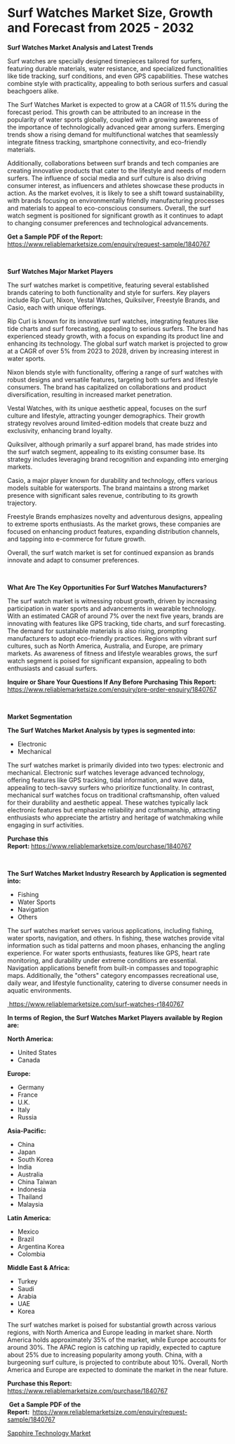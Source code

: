 <p><h1>Surf Watches Market Size, Growth and Forecast from 2025 - 2032</h1></p><p><strong>Surf Watches Market Analysis and Latest Trends</strong></p>
<p><p>Surf watches are specially designed timepieces tailored for surfers, featuring durable materials, water resistance, and specialized functionalities like tide tracking, surf conditions, and even GPS capabilities. These watches combine style with practicality, appealing to both serious surfers and casual beachgoers alike.</p><p>The Surf Watches Market is expected to grow at a CAGR of 11.5% during the forecast period. This growth can be attributed to an increase in the popularity of water sports globally, coupled with a growing awareness of the importance of technologically advanced gear among surfers. Emerging trends show a rising demand for multifunctional watches that seamlessly integrate fitness tracking, smartphone connectivity, and eco-friendly materials. </p><p>Additionally, collaborations between surf brands and tech companies are creating innovative products that cater to the lifestyle and needs of modern surfers. The influence of social media and surf culture is also driving consumer interest, as influencers and athletes showcase these products in action. As the market evolves, it is likely to see a shift toward sustainability, with brands focusing on environmentally friendly manufacturing processes and materials to appeal to eco-conscious consumers. Overall, the surf watch segment is positioned for significant growth as it continues to adapt to changing consumer preferences and technological advancements.</p></p>
<p><strong>Get a Sample PDF of the Report:&nbsp;</strong> <a href="https://www.reliablemarketsize.com/enquiry/request-sample/1840767?utm_campaign=3114&utm_medium=2&utm_source=Github&utm_content=ia&utm_term=06042025&utm_id=surf-watches">https://www.reliablemarketsize.com/enquiry/request-sample/1840767</a></p>
<p>&nbsp;</p>
<p><strong>Surf Watches Major Market Players</strong></p>
<p><p>The surf watches market is competitive, featuring several established brands catering to both functionality and style for surfers. Key players include Rip Curl, Nixon, Vestal Watches, Quiksilver, Freestyle Brands, and Casio, each with unique offerings.</p><p>Rip Curl is known for its innovative surf watches, integrating features like tide charts and surf forecasting, appealing to serious surfers. The brand has experienced steady growth, with a focus on expanding its product line and enhancing its technology. The global surf watch market is projected to grow at a CAGR of over 5% from 2023 to 2028, driven by increasing interest in water sports.</p><p>Nixon blends style with functionality, offering a range of surf watches with robust designs and versatile features, targeting both surfers and lifestyle consumers. The brand has capitalized on collaborations and product diversification, resulting in increased market penetration.</p><p>Vestal Watches, with its unique aesthetic appeal, focuses on the surf culture and lifestyle, attracting younger demographics. Their growth strategy revolves around limited-edition models that create buzz and exclusivity, enhancing brand loyalty.</p><p>Quiksilver, although primarily a surf apparel brand, has made strides into the surf watch segment, appealing to its existing consumer base. Its strategy includes leveraging brand recognition and expanding into emerging markets.</p><p>Casio, a major player known for durability and technology, offers various models suitable for watersports. The brand maintains a strong market presence with significant sales revenue, contributing to its growth trajectory.</p><p>Freestyle Brands emphasizes novelty and adventurous designs, appealing to extreme sports enthusiasts. As the market grows, these companies are focused on enhancing product features, expanding distribution channels, and tapping into e-commerce for future growth. </p><p>Overall, the surf watch market is set for continued expansion as brands innovate and adapt to consumer preferences.</p></p>
<p>&nbsp;</p>
<p><strong>What Are The Key Opportunities For Surf Watches Manufacturers?</strong></p>
<p><p>The surf watch market is witnessing robust growth, driven by increasing participation in water sports and advancements in wearable technology. With an estimated CAGR of around 7% over the next five years, brands are innovating with features like GPS tracking, tide charts, and surf forecasting. The demand for sustainable materials is also rising, prompting manufacturers to adopt eco-friendly practices. Regions with vibrant surf cultures, such as North America, Australia, and Europe, are primary markets. As awareness of fitness and lifestyle wearables grows, the surf watch segment is poised for significant expansion, appealing to both enthusiasts and casual surfers.</p></p>
<p><strong>Inquire or Share Your Questions If Any Before Purchasing This Report:</strong> <a href="https://www.reliablemarketsize.com/enquiry/pre-order-enquiry/1840767?utm_campaign=3114&utm_medium=2&utm_source=Github&utm_content=ia&utm_term=06042025&utm_id=surf-watches">https://www.reliablemarketsize.com/enquiry/pre-order-enquiry/1840767</a></p>
<p>&nbsp;</p>
<p><strong>Market Segmentation</strong></p>
<p><strong>The Surf Watches Market Analysis by types is segmented into:</strong></p>
<p><ul><li>Electronic</li><li>Mechanical</li></ul></p>
<p><p>The surf watches market is primarily divided into two types: electronic and mechanical. Electronic surf watches leverage advanced technology, offering features like GPS tracking, tidal information, and wave data, appealing to tech-savvy surfers who prioritize functionality. In contrast, mechanical surf watches focus on traditional craftsmanship, often valued for their durability and aesthetic appeal. These watches typically lack electronic features but emphasize reliability and craftsmanship, attracting enthusiasts who appreciate the artistry and heritage of watchmaking while engaging in surf activities. </p></p>
<p><strong>Purchase this Report:&nbsp;</strong><a href="https://www.reliablemarketsize.com/purchase/1840767?utm_campaign=3114&utm_medium=2&utm_source=Github&utm_content=ia&utm_term=06042025&utm_id=surf-watches">https://www.reliablemarketsize.com/purchase/1840767</a></p>
<p>&nbsp;</p>
<p><strong>The Surf Watches Market Industry Research by Application is segmented into:</strong></p>
<p><ul><li>Fishing</li><li>Water Sports</li><li>Navigation</li><li>Others</li></ul></p>
<p><p>The surf watches market serves various applications, including fishing, water sports, navigation, and others. In fishing, these watches provide vital information such as tidal patterns and moon phases, enhancing the angling experience. For water sports enthusiasts, features like GPS, heart rate monitoring, and durability under extreme conditions are essential. Navigation applications benefit from built-in compasses and topographic maps. Additionally, the "others" category encompasses recreational use, daily wear, and lifestyle functionality, catering to diverse consumer needs in aquatic environments.</p></p>
<p><a href="https://www.reliablemarketsize.com/surf-watches-r1840767?utm_campaign=3114&utm_medium=2&utm_source=Github&utm_content=ia&utm_term=06042025&utm_id=surf-watches">&nbsp;https://www.reliablemarketsize.com/surf-watches-r1840767</a></p>
<p><strong>In terms of Region, the Surf Watches Market Players available by Region are:</strong></p>
<p>
    <p> <strong> North America: </strong>
        <ul>
            <li>United States</li>
            <li>Canada</li>
        </ul>
        </p> 
    <p> <strong> Europe: </strong>
        <ul>
            <li>Germany</li>
            <li>France</li>
            <li>U.K.</li>
            <li>Italy</li>
            <li>Russia</li>
        </ul>
        </p> 
    <p> <strong> Asia-Pacific: </strong>
        <ul>
            <li>China</li>
            <li>Japan</li>
            <li>South Korea</li>
            <li>India</li>
            <li>Australia</li>
            <li>China Taiwan</li>
            <li>Indonesia</li>
            <li>Thailand</li>
            <li>Malaysia</li>
        </ul>
        </p> 
    <p> <strong> Latin America: </strong>
        <ul>
            <li>Mexico</li>
            <li>Brazil</li>
            <li>Argentina Korea</li>
            <li>Colombia</li>
        </ul>
        </p> 
    <p> <strong> Middle East & Africa: </strong>
        <ul>
            <li>Turkey</li>
            <li>Saudi</li>
            <li>Arabia</li>
            <li>UAE</li>
            <li>Korea</li>
        </ul>
    </p>
    </p>
<p><p>The surf watches market is poised for substantial growth across various regions, with North America and Europe leading in market share. North America holds approximately 35% of the market, while Europe accounts for around 30%. The APAC region is catching up rapidly, expected to capture about 25% due to increasing popularity among youth. China, with a burgeoning surf culture, is projected to contribute about 10%. Overall, North America and Europe are expected to dominate the market in the near future.</p></p>
<p><strong>Purchase this Report: </strong><a href="https://www.reliablemarketsize.com/purchase/1840767?utm_campaign=3114&utm_medium=2&utm_source=Github&utm_content=ia&utm_term=06042025&utm_id=surf-watches">https://www.reliablemarketsize.com/purchase/1840767</a></p>
<p>&nbsp;<strong>Get a Sample PDF of the Report:&nbsp;&nbsp;</strong><a href="https://www.reliablemarketsize.com/enquiry/request-sample/1840767?utm_campaign=3114&utm_medium=2&utm_source=Github&utm_content=ia&utm_term=06042025&utm_id=surf-watches">https://www.reliablemarketsize.com/enquiry/request-sample/1840767</a></p>
<p><strong></strong></p>
<p><p><a href="https://github.com/miottaredlin79/Market-Research-Report-List-1/blob/main/sapphire-technology-market.md?utm_campaign=3114&utm_medium=2&utm_source=Github&utm_content=ia&utm_term=06042025&utm_id=surf-watches">Sapphire Technology Market</a></p></p>